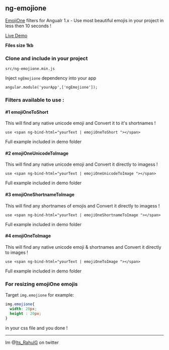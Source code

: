 ## ng-emojione
[EmojiOne](http://emojione.com/) filters for Angualr 1.x - Use most beautiful emojis in your project in less then 10 seconds !

[Live Demo](http://ng-emojione.esy.es/)

**Files size 1kb**

### Clone and include in your project

``` src/ng-emojione.min.js ```

Inject ```ngEmojione``` dependency into your app

``` angular.module('yourApp',['ngEmojione']); ```

### Filters available to use :

#### #1 emojiOneToShort

This will find any native unicode emoji and Convert it to it's shortnames !

```
use <span ng-bind-html="yourText | emojiOneToShort "></span>
```
Full example included in demo folder


#### #2 emojiOneUnicodeToImage

This will find any native unicode emoji and Convert it directly to imagess !

```
use <span ng-bind-html="yourText | emojiOneUnicodeToImage "></span>
```
Full example included in demo folder


#### #3 emojiOneShortnameToImage

This will find any shortnames of emojis and Convert it directly to imagess !

```
use <span ng-bind-html="yourText | emojiOneShortnameToImage "></span>
```
Full example included in demo folder


#### #4 emojiOneToImage

This will find any native unicode emoji & shortnames and Convert it directly to images !

```
use <span ng-bind-html="yourText | emojiOneToImage "></span>
```
Full example included in demo folder

### For resizing emojiOne emojis

Target ```img.emojione``` for example: 
```css
img.emojione{
  width: 20px;
  height : 20px;
}
```
in your css file and you done !

-----------------------------------------------------
Im  @[Its_RahulG](https://twitter.com/Its_RahulG) on twitter
